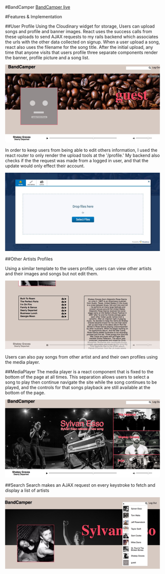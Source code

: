 #BandCamper
[BandCamper live](http://bandcamper.net)

#Features & Implementation

##User Profile
Using the Cloudinary widget for storage, Users can upload songs and profile and banner images. React uses the success calls from these uploads to send AJAX requests to my rails backend which associates the urls with the other data collected on signup.  When a user upload a song, react also uses the filename for the song title. After the initial upload, any time that anyone visits that users profile three separate components render the banner, profile picture and a song list.

![image](./docs/images/guest_login.jpeg)

In order to keep users from being able to edit others information, I used the react router to only render the upload tools at the '/profile.' My backend also checks if the the request was made from a logged in user, and that the update would only effect their account.

![image](./docs/images/file_upload.jpeg)

##Other Artists Profiles

Using a similar template to the users profile, users can view other artists and their images and songs but not edit them.

![image](./docs/images/player_on_profile.jpeg)

Users can also pay songs from other artist and and their own profiles using the media player.

##MediaPlayer
The media player is a react component that is fixed to the bottom of the page at all times.  This separation allows users to select a song to play then continue navigate the site while the song continues to be played, and the controls for that songs playback are still available at the bottom of the page.

![image](./docs/images/player_on_splash.jpeg)

##Search
Search makes an AJAX request on every keystroke to fetch and display a list of artists

![image](./docs/images/search_functionality.jpeg)
